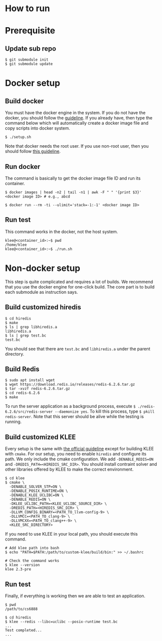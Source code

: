 How to run
==========

# Prerequisite
## Update sub repo
```
$ git submodule init
$ git submodule update
```


# Docker setup
## Build docker
You must have the docker engine in the system. If you do not have the docker,
you should follow the [guideline](https://docs.docker.com/engine/install/ubuntu/). 
If you already have, then type the command below which will automatically create a docker image file and copy scripts into docker system.
```
$ ./setup.sh
```

Note that docker needs the root user. If you use non-root user, then you should follow
[this guideline](https://docs.docker.com/engine/install/linux-postinstall/#manage-docker-as-a-non-root-user).

## Run docker
The command is basically to get the docker image file ID and run its container. 
```
$ docker images | head -n2 | tail -n1 | awk -F " " '{print $3}'
<docker image ID> # e.g., abcd

$ docker run --rm -ti --ulimit='stack=-1:-1' <docker image ID>
```

## Run test
This command works in the docker, not the host system.
```
klee@<container_id>:~$ pwd
/home/klee
klee@<container_id>:~$ ./run.sh
```

# Non-docker setup
This step is quite complicated and requires a lot of builds. We recommend that you use
the docker engine for one-click build. The core part is to build each submodule as instruction says.

## Build customized hiredis
```
$ cd hiredis
$ make
$ ls | grep libhiredis.a
libhiredis.a
$ ls | grep test.bc
test.bc
```
You should see that there are `test.bc` and `libhiredis.a` under the parent directory.

## Build Redis
```
$ sudo apt install wget
$ wget https://download.redis.io/releases/redis-6.2.6.tar.gz
$ tar -xvzf redis-6.2.6.tar.gz
$ cd redis-6.2.6
$ make
```

To run the server application as a background process, execute `$ ./redis-6.2.6/src/redis-server --daemonize yes`.
To kill this process, type `$ pkill redis-server`. Note that this server should be alive while the testing is running.


## Build customized KLEE
Every setup is the same with [the official guideline](https://klee.github.io/build-llvm9/) except for building KLEE with `cmake`.
For our setup, you need to enable `hiredis` and configure its path. We only include the cmake configuration. 
We add `-DENABLE_REDIS=ON` and `-DREDIS_PATH=<HIREDIS_SRC_DIR>`. You should install contraint solver and other libraries offered by KLEE to 
make the correct environment.

```
$ cd klee
$ cmake \
  -DENABLE_SOLVER_STP=ON \
  -DENABLE_POSIX_RUNTIME=ON \
  -DENABLE_KLEE_UCLIBC=ON \
  -DENABLE_REDIS=ON \ 
  -DKLEE_UCLIBC_PATH=<KLEE_UCLIBC_SOURCE_DIR> \
  -DREDIS_PATH=<HIREDIS_SRC_DIR> \
  -DLLVM_CONFIG_BINARY=<PATH_TO_llvm-config-9> \
  -DLLVMCC=<PATH_TO_clang-9> \
  -DLLVMCXX=<PATH_TO_clang++-9> \
  <KLEE_SRC_DIRECTORY>
```

If you need to use KLEE in your local path, you should execute this command.
```
# Add klee path into bash
$ echo "PATH=$PATH:/path/to/custom-klee/build/bin:" >> ~/.bashrc

# Check the command works
$ klee --version
klee 2.3-pre
```

## Run test
Finally, if everything is working then we are able to test an application.

```
$ pwd
/path/to/cs6888

$ cd hiredis
$ klee --redis --libc=uclibc --posix-runtime test.bc
...
Test completed...
...

```

